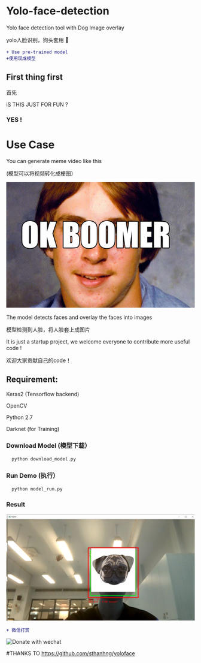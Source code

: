 # Yolo-face-detection

Yolo face detection tool with Dog Image overlay

yolo人脸识别，狗头套用 🐶

```diff
+ Use pre-trained model
+使用现成模型
```

## First thing first 

首先

iS THIS JUST FOR FUN ?

### YES !

# Use Case
You can generate meme video like this

(模型可以将视频转化成梗图）


<img src="https://github.com/lau1944/Yolo-face-detection/blob/master/OK-Boomer.jpg"  width="600"/>


The model detects faces and overlay the faces into images 

模型检测到人脸，将人脸套上成图片

It is just a startup project, we welcome everyone to contribute more useful code !

欢迎大家贡献自己的code！

## Requirement:

Keras2 (Tensorflow backend)

OpenCV

Python 2.7

Darknet (for Training)

### Download Model (模型下载）
```python
  python download_model.py
```

### Run Demo (执行）
```python
  python model_run.py
```

### Result 
<img src="https://github.com/lau1944/Yolo-face-detection/blob/master/mlimage.png"  width="600"/>


```diff
+ 微信打赏
```
<img src="https://github.com/lau1944/Promotion-App/blob/master/wechat.png" alt="Donate with wechat" width="200"/>



#THANKS TO 
https://github.com/sthanhng/yoloface

